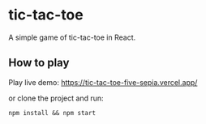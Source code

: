 # tic-tac-toe

A simple game of tic-tac-toe in React.

## How to play

Play live demo: https://tic-tac-toe-five-sepia.vercel.app/

or clone the project and run:

```
npm install && npm start
```
